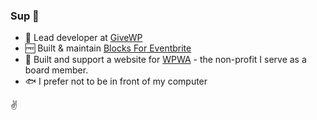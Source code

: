 ### Sup :wave: 

- :wrench: Lead developer at [GiveWP](https://github.com/impress-org/givewp)
- :free: Built & maintain [Blocks For Eventbrite](https://wordpress.org/plugins/blocks-for-eventbrite/)
- 🍁 Built and support a website for [WPWA](https://wpwa.org) - the non-profit I serve as a board member.
- :fish: I prefer not to be in front of my computer

:v:
